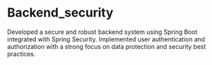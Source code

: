 # Backend_security
Developed a secure and robust backend system using Spring Boot integrated with Spring Security. Implemented user authentication and authorization with a strong focus on data protection and security best practices.
